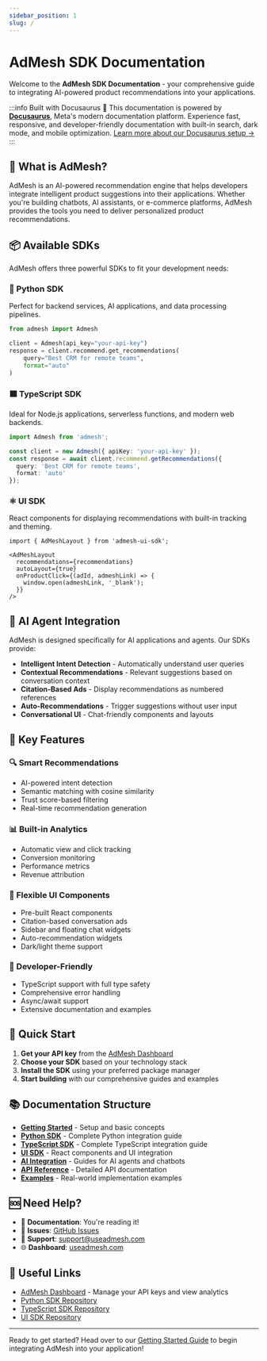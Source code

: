 ```yaml
---
sidebar_position: 1
slug: /
---
```


# AdMesh SDK Documentation

Welcome to the **AdMesh SDK Documentation** - your comprehensive guide to integrating AI-powered product recommendations into your applications.

:::info Built with Docusaurus 🦖
This documentation is powered by [**Docusaurus**](https://docusaurus.io/), Meta's modern documentation platform. Experience fast, responsive, and developer-friendly documentation with built-in search, dark mode, and mobile optimization. [Learn more about our Docusaurus setup →](/about/docusaurus)
:::

## 🚀 What is AdMesh?

AdMesh is an AI-powered recommendation engine that helps developers integrate intelligent product suggestions into their applications. Whether you're building chatbots, AI assistants, or e-commerce platforms, AdMesh provides the tools you need to deliver personalized product recommendations.

## 📦 Available SDKs

AdMesh offers three powerful SDKs to fit your development needs:

### 🐍 Python SDK
Perfect for backend services, AI applications, and data processing pipelines.

```python
from admesh import Admesh

client = Admesh(api_key="your-api-key")
response = client.recommend.get_recommendations(
    query="Best CRM for remote teams",
    format="auto"
)
```

### 🟦 TypeScript SDK
Ideal for Node.js applications, serverless functions, and modern web backends.

```typescript
import Admesh from 'admesh';

const client = new Admesh({ apiKey: 'your-api-key' });
const response = await client.recommend.getRecommendations({
  query: 'Best CRM for remote teams',
  format: 'auto'
});
```

### ⚛️ UI SDK
React components for displaying recommendations with built-in tracking and theming.

```tsx
import { AdMeshLayout } from 'admesh-ui-sdk';

<AdMeshLayout
  recommendations={recommendations}
  autoLayout={true}
  onProductClick={(adId, admeshLink) => {
    window.open(admeshLink, '_blank');
  }}
/>
```

## 🤖 AI Agent Integration

AdMesh is designed specifically for AI applications and agents. Our SDKs provide:

- **Intelligent Intent Detection** - Automatically understand user queries
- **Contextual Recommendations** - Relevant suggestions based on conversation context
- **Citation-Based Ads** - Display recommendations as numbered references
- **Auto-Recommendations** - Trigger suggestions without user input
- **Conversational UI** - Chat-friendly components and layouts

## 🎯 Key Features

### 🔍 Smart Recommendations
- AI-powered intent detection
- Semantic matching with cosine similarity
- Trust score-based filtering
- Real-time recommendation generation

### 📊 Built-in Analytics
- Automatic view and click tracking
- Conversion monitoring
- Performance metrics
- Revenue attribution

### 🎨 Flexible UI Components
- Pre-built React components
- Citation-based conversation ads
- Sidebar and floating chat widgets
- Auto-recommendation widgets
- Dark/light theme support

### 🔧 Developer-Friendly
- TypeScript support with full type safety
- Comprehensive error handling
- Async/await support
- Extensive documentation and examples

## 🚀 Quick Start

1. **Get your API key** from the [AdMesh Dashboard](https://useadmesh.com/agent)
2. **Choose your SDK** based on your technology stack
3. **Install the SDK** using your preferred package manager
4. **Start building** with our comprehensive guides and examples

## 📚 Documentation Structure

- **[Getting Started](/getting-started/overview)** - Setup and basic concepts
- **[Python SDK](/python-sdk/installation)** - Complete Python integration guide
- **[TypeScript SDK](/typescript-sdk/installation)** - Complete TypeScript integration guide
- **[UI SDK](/ui-sdk/installation)** - React components and UI integration
- **[AI Integration](/ai-integration/overview)** - Guides for AI agents and chatbots
- **[API Reference](/api/authentication)** - Detailed API documentation
- **[Examples](/examples/react-app)** - Real-world implementation examples

## 🆘 Need Help?

- 📖 **Documentation**: You're reading it!
- 🐛 **Issues**: [GitHub Issues](https://github.com/GouniManikumar12/admesh-python/issues)
- 💬 **Support**: [support@useadmesh.com](mailto:support@useadmesh.com)
- 🌐 **Dashboard**: [useadmesh.com](https://useadmesh.com)

## 🔗 Useful Links

- [AdMesh Dashboard](https://useadmesh.com) - Manage your API keys and view analytics
- [Python SDK Repository](https://github.com/GouniManikumar12/admesh-python)
- [TypeScript SDK Repository](https://github.com/GouniManikumar12/admesh-typescript)
- [UI SDK Repository](https://github.com/GouniManikumar12/admesh-ui-sdk)

---

Ready to get started? Head over to our [Getting Started Guide](/getting-started/overview) to begin integrating AdMesh into your application!
